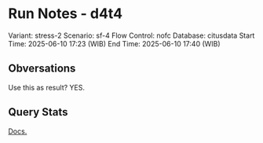 # Run Notes - d4t4

Variant: stress-2
Scenario: sf-4
Flow Control: nofc
Database: citusdata
Start Time: 2025-06-10 17:23 (WIB)
End Time: 2025-06-10 17:40 (WIB)

## Obversations

Use this as result? YES.

## Query Stats

[Docs.](https://docs.google.com/document/d/1rj45qdELpcqV3C6I02iiYcUFBnlvfXsJQbqVG-l0vws/edit?tab=t.0)
